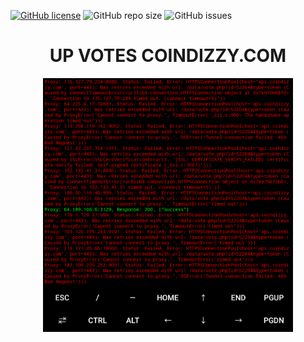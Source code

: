 [![GitHub license](https://img.shields.io/badge/license-GPL-blue.svg)](https://github.com/naix0x/upvotes-coindizzy/blob/main/LICENSE)
![GitHub repo size](https://img.shields.io/github/repo-size/naix0x/upvotes-coindizzy)
![GitHub issues](https://img.shields.io/github/issues-raw/naix0x/upvotes-coindizzy)

# <h1 align="center">UP VOTES COINDIZZY.COM</h1>

<p align="center">
    <img width="400" src="screenshot/console_startupvotes.png" alt="consoleupvotes">
</p>


